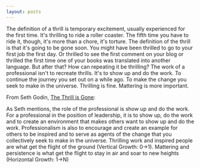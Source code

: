 ```yaml
---
layout: posts
---
```


The definition of a thrill is temporary excitement, usually experienced for the first time.  It's thrilling to ride a roller coaster. The fifth time you have to ride it, though, it's more than a chore, it's torture. The definition of the thrill is that it's going to be gone soon. You might have been thrilled to go to your first job the first day. Or thrilled to see the first comment on your blog or thrilled the first time one of your books was translated into another language.
But after that? How can repeating it be thrilling? The work of a professional isn't to recreate thrills. It's to show up and do the work. To continue the journey you set out on a while ago. To make the change you seek to make in the universe.  Thrilling is fine. Mattering is more important.

From Seth Godin, [The Thrill is Gone]:

As Seth mentions, the role of the professional is show up and do the work. For a professional in the position of leadership, it is to show up, do the work and to create an environment that makes others want to show up and do the work. Professionalism is also to encourage and create an example for others to be inspired and to serve as agents of the change that you collectively seek to make in the universe. Thrilling work and inspired people are what get the flight of the ground (Vertical Growth: 0->1). Mattering and persistence is what get the flight to stay in air and soar to new heights (Horizontal Growth: 1->N)

[The Thrill is Gone]: http://sethgodin.typepad.com/seths_blog/2016/02/the-thrill-is-gone.html